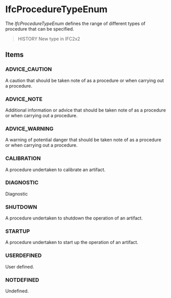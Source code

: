 # IfcProcedureTypeEnum

The _IfcProcedureTypeEnum_ defines the range of different types of procedure that can be specified.
<!-- end of short definition -->

> HISTORY New type in IFC2x2

## Items

### ADVICE_CAUTION
A caution that should be taken note of as a procedure or when carrying out a procedure.

### ADVICE_NOTE
Additional information or advice that should be taken note of as a procedure or when carrying out a procedure.

### ADVICE_WARNING
A warning of potential danger that should be taken note of as a procedure or when carrying out a procedure.

### CALIBRATION
A procedure undertaken to calibrate an artifact.

### DIAGNOSTIC
Diagnostic

### SHUTDOWN
A procedure undertaken to shutdown the operation of an artifact.

### STARTUP
A procedure undertaken to start up the operation of an artifact.

### USERDEFINED
User defined.

### NOTDEFINED
Undefined.
